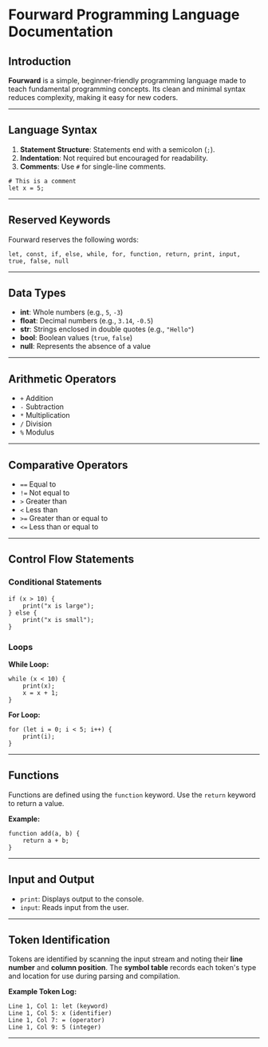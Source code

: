 # Fourward Programming Language Documentation

## Introduction

**Fourward** is a simple, beginner-friendly programming language made to teach fundamental programming concepts. Its clean and minimal syntax reduces complexity, making it easy for new coders.

---

## Language Syntax

1. **Statement Structure**: Statements end with a semicolon (`;`).
2. **Indentation**: Not required but encouraged for readability.
3. **Comments**: Use `#` for single-line comments.

```fourward
# This is a comment
let x = 5;
```

---

## Reserved Keywords

Fourward reserves the following words:

```
let, const, if, else, while, for, function, return, print, input, true, false, null
```

---

## Data Types

- **int**: Whole numbers (e.g., `5`, `-3`)
- **float**: Decimal numbers (e.g., `3.14`, `-0.5`)
- **str**: Strings enclosed in double quotes (e.g., `"Hello"`)
- **bool**: Boolean values (`true`, `false`)
- **null**: Represents the absence of a value

---

## Arithmetic Operators

- `+` Addition  
- `-` Subtraction  
- `*` Multiplication  
- `/` Division  
- `%` Modulus  

---

## Comparative Operators

- `==` Equal to  
- `!=` Not equal to  
- `>` Greater than  
- `<` Less than  
- `>=` Greater than or equal to  
- `<=` Less than or equal to  

---

## Control Flow Statements

### Conditional Statements

```fourward
if (x > 10) {
    print("x is large");
} else {
    print("x is small");
}
```

### Loops

**While Loop:**

```fourward
while (x < 10) {
    print(x);
    x = x + 1;
}
```

**For Loop:**

```fourward
for (let i = 0; i < 5; i++) {
    print(i);
}
```

---

## Functions

Functions are defined using the `function` keyword. Use the `return` keyword to return a value.

**Example:**

```fourward
function add(a, b) {
    return a + b;
}
```

---

## Input and Output

- `print`: Displays output to the console.
- `input`: Reads input from the user.

---

## Token Identification

Tokens are identified by scanning the input stream and noting their **line number** and **column position**. The **symbol table** records each token's type and location for use during parsing and compilation.

**Example Token Log:**

```
Line 1, Col 1: let (keyword)
Line 1, Col 5: x (identifier)
Line 1, Col 7: = (operator)
Line 1, Col 9: 5 (integer)
```

---
